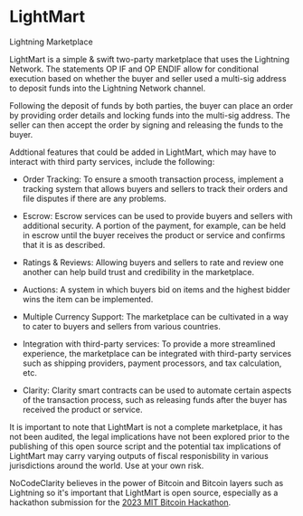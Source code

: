 # LightMart
Lightning Marketplace

LightMart is a simple & swift two-party marketplace that uses the Lightning Network. The statements OP IF and OP ENDIF allow for conditional execution based on whether the buyer and seller used a multi-sig address to deposit funds into the Lightning Network channel.

Following the deposit of funds by both parties, the buyer can place an order by providing order details and locking funds into the multi-sig address. The seller can then accept the order by signing and releasing the funds to the buyer.


Addtional features that could be added in LightMart, which may have to interact with third party services, include the following:

+ Order Tracking: To ensure a smooth transaction process, implement a tracking system that allows buyers and sellers to track their orders and file disputes if there are any problems.

+ Escrow: Escrow services can be used to provide buyers and sellers with additional security. A portion of the payment, for example, can be held in escrow until the buyer receives the product or service and confirms that it is as described.

+ Ratings & Reviews: Allowing buyers and sellers to rate and review one another can help build trust and credibility in the marketplace.

+ Auctions: A system in which buyers bid on items and the highest bidder wins the item can be implemented.

+ Multiple Currency Support: The marketplace can be cultivated in a way to cater to buyers and sellers from various countries.

+ Integration with third-party services: To provide a more streamlined experience, the marketplace can be integrated with third-party services such as shipping providers, payment processors, and tax calculation, etc.

+ Clarity: Clarity smart contracts can be used to automate certain aspects of the transaction process, such as releasing funds after the buyer has received the product or service.

It is important to note that LightMart is not a complete marketplace, it has not been audited, the legal implications have not been explored prior to the publishing of this open source script and the potential tax implications of LightMart may carry varying outputs of fiscal responisbility in various jurisdictions around the world. Use at your own risk. 

NoCodeClarity believes in the power of Bitcoin and Bitcoin layers such as Lightning so it's important that LightMart is open source, especially as a hackathon submission for the [2023 MIT Bitcoin Hackathon](https://mitbitcoin.devpost.com/).
